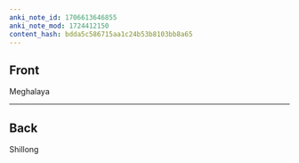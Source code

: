 ```yaml
---
anki_note_id: 1706613646855
anki_note_mod: 1724412150
content_hash: bdda5c586715aa1c24b53b8103bb8a65
---
```


## Front

Meghalaya

<hr/>

## Back

Shillong